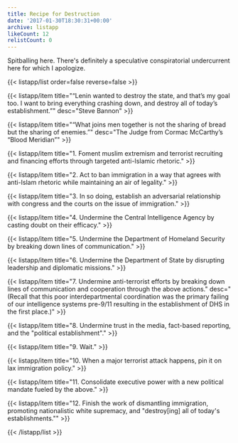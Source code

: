```yaml
---
title: Recipe for Destruction
date: '2017-01-30T18:30:31+00:00'
archive: listapp
likeCount: 12
relistCount: 0
---
```


Spitballing here. There's definitely a speculative conspiratorial undercurrent here for which I apologize.

<!--more-->

{{< listapp/list order=false reverse=false >}}

   {{< listapp/item title="“Lenin wanted to destroy the state, and that’s my goal too. I want to bring everything crashing down, and destroy all of today’s establishment.”"
      desc="Steve Bannon" >}}

   {{< listapp/item title="“What joins men together is not the sharing of bread but the sharing of enemies.”"
      desc="The Judge from Cormac McCarthy’s “Blood Meridian”" >}}

   {{< listapp/item title="1\. Foment muslim extremism and terrorist recruiting and financing efforts through targeted anti-Islamic rhetoric." >}}

   {{< listapp/item title="2\. Act to ban immigration in a way that agrees with anti-Islam rhetoric while maintaining an air of legality." >}}

   {{< listapp/item title="3\. In so doing, establish an adversarial relationship with congress and the courts on the issue of immigration." >}}

   {{< listapp/item title="4\. Undermine the Central Intelligence Agency by casting doubt on their efficacy." >}}

   {{< listapp/item title="5\. Undermine the Department of Homeland Security by breaking down lines of communication." >}}

   {{< listapp/item title="6\. Undermine the Department of State by disrupting leadership and diplomatic missions." >}}

   {{< listapp/item title="7\. Undermine anti-terrorist efforts by breaking down lines of communication and cooperation through the above actions."
      desc="(Recall that this poor interdepartmental coordination was the primary failing of our intelligence systems pre-9/11 resulting in the establishment of DHS in the first place.)" >}}

   {{< listapp/item title="8\. Undermine trust in the media, fact-based reporting, and the \"political establishment\"." >}}

   {{< listapp/item title="9\. Wait." >}}

   {{< listapp/item title="10\. When a major terrorist attack happens, pin it on lax immigration policy." >}}

   {{< listapp/item title="11\. Consolidate executive power with a new political mandate fueled by the above." >}}

   {{< listapp/item title="12\. Finish the work of dismantling immigration, promoting nationalistic white supremacy, and \"destroy[ing] all of today's establishments.\"" >}}

{{< /listapp/list >}}
